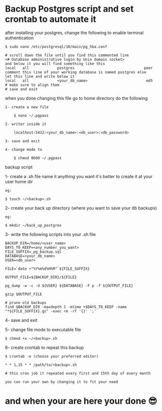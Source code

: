 # Backup Postgres script and set crontab to automate it

after installing your postgres, change the following to enable terminal authentication

    $ sudo nano /etc/postgresql/10/main/pg_hba.conf

    # scroll down the file until you find this commented line
    <# Database administrative login by Unix domain socket>
    and below it you will find something like this
    local   all             postgres                                peer
    comment this line of your working database is named postgres else
    let this line and write below it
    local   all             <your_db_name>                           md5
    # make sure to align them
    # save and exit

when you done changing this file go to home directory do the following

    1- create a new file

        $ nano ~/.pgpass

    2- writer inside it

        localhost:5432:<your_db_name>:<db_user>:<db_password>

    3- save and exit

    4- change mode to

        $ chmod 0600 ~/.pgpass

backup script

1- create a .sh file name it anything you want it's better to create it at your user home dir

    eg:

    $ touch ~/<backup>.sh

2- create your back up directory (where you want to save your db backups)

    eg:

    $ mkdir ~/back_up_postgres


3- write the following scripts into your .sh file

    BACKUP_DIR=/home/<user_name>
    DAYS_TO_KEEP=<any_number_you_want>
    FILE_SUFFIX=_pg_backup.sql
    DATABASE=<your_db_name>
    USER=<db_user>

    FILE=`date +"%Y%m%d%H%M"`${FILE_SUFFIX}

    OUTPUT_FILE=${BACKUP_DIR}/${FILE}

    pg_dump -w -c -U ${USER} ${DATABASE} -F p -f ${OUTPUT_FILE}

    gzip $OUTPUT_FILE

    # prune old backups
    find $BACKUP_DIR -maxdepth 1 -mtime +$DAYS_TO_KEEP -name "*${FILE_SUFFIX}.gz" -exec rm -rf '{}' ';'

4- save and exit

5- change file mode to executable file

    $ chmod +x ~/<backup>.sh

6- create crontab to repeat this backup

    $ crontab -e (choose your preferred editor)

    * * 1,15 * * /path/to/<backup>.sh

    # this cron job it repeated every first and 15th day of every month

    you can run your own by changing it to fit your need

# and when your are here your done 😎